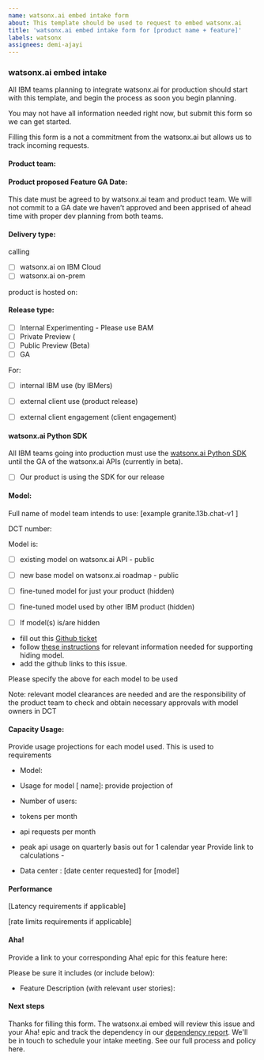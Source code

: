 ```yaml
---
name: watsonx.ai embed intake form
about: This template should be used to request to embed watsonx.ai 
title: 'watsonx.ai embed intake form for [product name + feature]'
labels: watsonx
assignees: demi-ajayi 
---
```


### watsonx.ai embed intake
All IBM teams planning to integrate watsonx.ai for production should start with this template, and begin the process as soon you begin planning. 

You may not have all information needed right now, but submit this form so we can get started. 

Filling this form is a not a commitment from the watsonx.ai but allows us to track incoming requests. 

#### Product team:

#### Product proposed Feature GA Date: 

 This date must be agreed to by watsonx.ai team and product team. We will not commit to a GA date we haven’t approved and been apprised of ahead time with proper dev planning from both teams. 

#### Delivery type:

calling 

- [ ] watsonx.ai on IBM Cloud 
- [ ] watsonx.ai on-prem

product is hosted on: 

#### Release type:
- [ ] Internal Experimenting - Please use BAM 
- [ ] Private Preview (
- [ ] Public Preview (Beta)
- [ ] GA

For:
- [ ] internal IBM use (by IBMers)
- [ ] external client use (product release)
- [ ] external client engagement (client engagement)


#### watsonx.ai Python SDK

All IBM teams going into production must use the [watsonx.ai Python SDK](https://ibm.github.io/watson-machine-learning-sdk/install.html) until the GA of the watsonx.ai APIs (currently in beta).

- [ ] Our product is using the SDK for our release

#### Model:

Full name of model team intends to use: [example granite.13b.chat-v1 ]

DCT number:

Model is: 
- [ ] existing model on watsonx.ai API - public 

- [ ] new base model on watsonx.ai roadmap - public

- [ ] fine-tuned model for just your product (hidden)

- [ ] fine-tuned model used by other IBM product (hidden)

- [ ] If model(s) is/are hidden 
- fill out this [Github ticket](https://github.ibm.com/NGP-TWC/ml-planning/issues/new?assignees=julianpayne&labels=WML-BYOM%2Cwatsonx%2Cwatsonx-inference-proxy%2Cwatsonx-fm-dev%2CdevOps&template=wml-byom-onboarding.md&title=watsonx.ai+onboarding+request) 
- follow [these instructions](https://ibm.ent.box.com/notes/1349751157331?s=bbp3rbdt29q81mqpci3ylopz43t1zc2b) for relevant information needed for supporting hiding model.
- add the github links to this issue.


Please specify  the above for each model to be used


Note: relevant model clearances are needed and are the responsibility of the product team to check and obtain necessary approvals with model owners in DCT



#### Capacity Usage:

Provide usage projections for each model used. This is used to requirements

- Model:

- Usage for model [ name]:
provide projection of
-  Number of users:
-  tokens per month
-  api requests per month
-  peak api usage
on quarterly basis out for 1 calendar year
Provide link to calculations - 
- Data center : [date center requested] for [model]

#### Performance

[Latency requirements if applicable]

[rate limits requirements if applicable]


#### Aha!
Provide a link to your corresponding Aha! epic for this feature here:

Please be sure it includes (or include below):

- Feature Description (with relevant user stories): 


#### Next steps

Thanks for filling this form. The watsonx.ai embed will review this issue and your Aha! epic and track the dependency in our [dependency report](https://ibm.biz/watsonxai-embed-dependency-report). 
We'll be in touch to schedule your intake meeting.
See our full process and policy here.  

